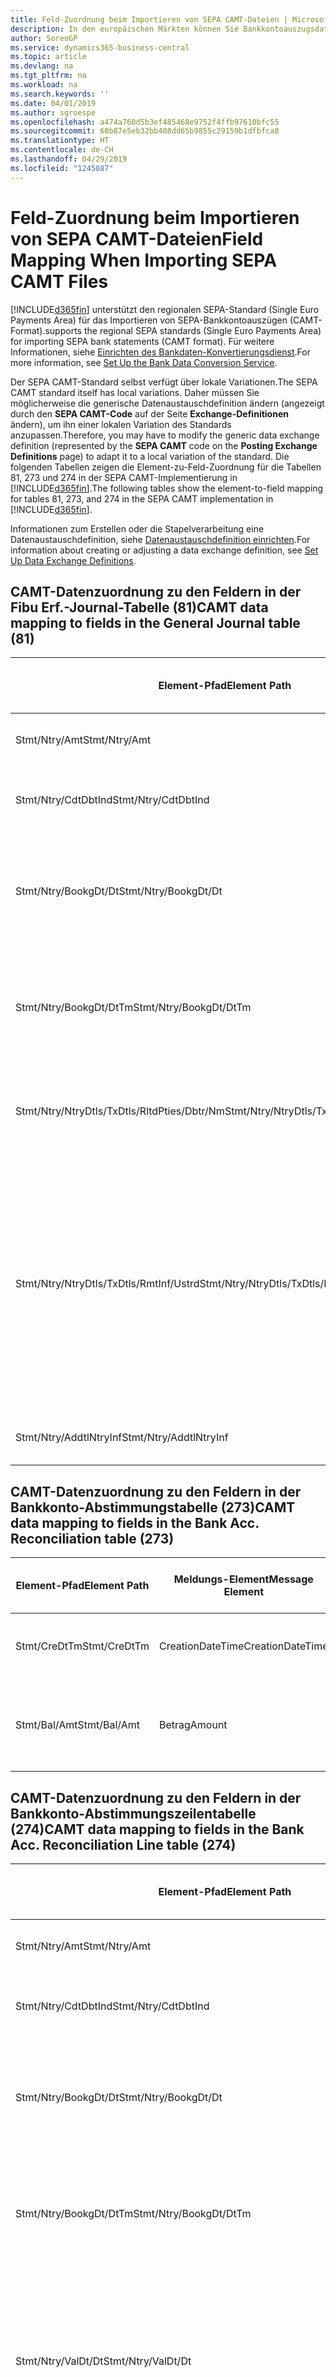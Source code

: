 ```yaml
---
title: Feld-Zuordnung beim Importieren von SEPA CAMT-Dateien | Microsoft Docs
description: In den europäischen Märkten können Sie Bankkontoauszugsdateien in den regionalen SEPA-Standards (einzelner Eurozahlungs-Bereich) importieren.
author: SorenGP
ms.service: dynamics365-business-central
ms.topic: article
ms.devlang: na
ms.tgt_pltfrm: na
ms.workload: na
ms.search.keywords: ''
ms.date: 04/01/2019
ms.author: sgroespe
ms.openlocfilehash: a474a760d5b3ef485468e9752f4ffb97610bfc55
ms.sourcegitcommit: 60b87e5eb32bb408dd65b9855c29159b1dfbfca8
ms.translationtype: HT
ms.contentlocale: de-CH
ms.lasthandoff: 04/29/2019
ms.locfileid: "1245087"
---
```

# <a name="field-mapping-when-importing-sepa-camt-files"></a><span data-ttu-id="984e5-103">Feld-Zuordnung beim Importieren von SEPA CAMT-Dateien</span><span class="sxs-lookup"><span data-stu-id="984e5-103">Field Mapping When Importing SEPA CAMT Files</span></span>
[!INCLUDE[d365fin](includes/d365fin_md.md)] <span data-ttu-id="984e5-104">unterstützt den regionalen SEPA-Standard (Single Euro Payments Area) für das Importieren von SEPA-Bankkontoauszügen (CAMT-Format).</span><span class="sxs-lookup"><span data-stu-id="984e5-104">supports the regional SEPA standards (Single Euro Payments Area) for importing SEPA bank statements (CAMT format).</span></span> <span data-ttu-id="984e5-105">Für weitere Informationen, siehe [Einrichten des Bankdaten-Konvertierungsdienst](bank-how-setup-bank-data-conversion-service.md).</span><span class="sxs-lookup"><span data-stu-id="984e5-105">For more information, see [Set Up the Bank Data Conversion Service](bank-how-setup-bank-data-conversion-service.md).</span></span>  

 <span data-ttu-id="984e5-106">Der SEPA CAMT-Standard selbst verfügt über lokale Variationen.</span><span class="sxs-lookup"><span data-stu-id="984e5-106">The SEPA CAMT standard itself has local variations.</span></span> <span data-ttu-id="984e5-107">Daher müssen Sie möglicherweise die generische Datenaustauschdefinition ändern (angezeigt durch den **SEPA CAMT-Code** auf der Seite **Exchange-Definitionen** ändern), um ihn einer lokalen Variation des Standards anzupassen.</span><span class="sxs-lookup"><span data-stu-id="984e5-107">Therefore, you may have to modify the generic data exchange definition (represented by the **SEPA CAMT** code on the **Posting Exchange Definitions** page) to adapt it to a local variation of the standard.</span></span> <span data-ttu-id="984e5-108">Die folgenden Tabellen zeigen die Element-zu-Feld-Zuordnung für die Tabellen 81, 273 und 274 in der SEPA CAMT-Implementierung in [!INCLUDE[d365fin](includes/d365fin_md.md)].</span><span class="sxs-lookup"><span data-stu-id="984e5-108">The following tables show the element-to-field mapping for tables 81, 273, and 274 in the SEPA CAMT implementation in [!INCLUDE[d365fin](includes/d365fin_md.md)].</span></span>  

 <span data-ttu-id="984e5-109">Informationen zum Erstellen oder die Stapelverarbeitung eine Datenaustauschdefinition, siehe [Datenaustauschdefinition einrichten](across-how-to-set-up-data-exchange-definitions.md).</span><span class="sxs-lookup"><span data-stu-id="984e5-109">For information about creating or adjusting a data exchange definition, see [Set Up Data Exchange Definitions](across-how-to-set-up-data-exchange-definitions.md).</span></span>  

## <a name="camt-data-mapping-to-fields-in-the-general-journal-table-81"></a><span data-ttu-id="984e5-110">CAMT-Datenzuordnung zu den Feldern in der Fibu Erf.-Journal-Tabelle (81)</span><span class="sxs-lookup"><span data-stu-id="984e5-110">CAMT data mapping to fields in the General Journal table (81)</span></span>  

|<span data-ttu-id="984e5-111">Element-Pfad</span><span class="sxs-lookup"><span data-stu-id="984e5-111">Element Path</span></span>|<span data-ttu-id="984e5-112">Meldungs-Element</span><span class="sxs-lookup"><span data-stu-id="984e5-112">Message Element</span></span>|<span data-ttu-id="984e5-113">Datentyp</span><span class="sxs-lookup"><span data-stu-id="984e5-113">Data Type</span></span>|<span data-ttu-id="984e5-114">Beschreibung</span><span class="sxs-lookup"><span data-stu-id="984e5-114">Description</span></span>|<span data-ttu-id="984e5-115">Kennzeichen mit negativem Zeichen</span><span class="sxs-lookup"><span data-stu-id="984e5-115">Negative-Sign Identifier</span></span>|<span data-ttu-id="984e5-116">Feldnr.</span><span class="sxs-lookup"><span data-stu-id="984e5-116">Field No.</span></span>|<span data-ttu-id="984e5-117">Feldname</span><span class="sxs-lookup"><span data-stu-id="984e5-117">Field Name</span></span>|  
|------------------|---------------------|---------------|-----------------|-------------------------------|---------------|----------------|  
|<span data-ttu-id="984e5-118">Stmt/Ntry/Amt</span><span class="sxs-lookup"><span data-stu-id="984e5-118">Stmt/Ntry/Amt</span></span>|<span data-ttu-id="984e5-119">Betrag</span><span class="sxs-lookup"><span data-stu-id="984e5-119">Amount</span></span>|<span data-ttu-id="984e5-120">Dezimal</span><span class="sxs-lookup"><span data-stu-id="984e5-120">Decimal</span></span>|<span data-ttu-id="984e5-121">Der Geldbetrag im Bargeldposten</span><span class="sxs-lookup"><span data-stu-id="984e5-121">The amount of money in the cash entry</span></span>||<span data-ttu-id="984e5-122">13</span><span class="sxs-lookup"><span data-stu-id="984e5-122">13</span></span>|<span data-ttu-id="984e5-123">Betrag</span><span class="sxs-lookup"><span data-stu-id="984e5-123">Amount</span></span>|  
|<span data-ttu-id="984e5-124">Stmt/Ntry/CdtDbtInd</span><span class="sxs-lookup"><span data-stu-id="984e5-124">Stmt/Ntry/CdtDbtInd</span></span>|<span data-ttu-id="984e5-125">CreditDebitIndicator</span><span class="sxs-lookup"><span data-stu-id="984e5-125">CreditDebitIndicator</span></span>|<span data-ttu-id="984e5-126">Text</span><span class="sxs-lookup"><span data-stu-id="984e5-126">Text</span></span>|<span data-ttu-id="984e5-127">Gibt an, ob der Posten ein Habenbetrag oder ein Sollposten ist</span><span class="sxs-lookup"><span data-stu-id="984e5-127">Indicates whether the entry is a credit or a debit entry</span></span>|<span data-ttu-id="984e5-128">DBIT</span><span class="sxs-lookup"><span data-stu-id="984e5-128">DBIT</span></span>|<span data-ttu-id="984e5-129">13</span><span class="sxs-lookup"><span data-stu-id="984e5-129">13</span></span>|<span data-ttu-id="984e5-130">Betrag</span><span class="sxs-lookup"><span data-stu-id="984e5-130">Amount</span></span>|  
|<span data-ttu-id="984e5-131">Stmt/Ntry/BookgDt/Dt</span><span class="sxs-lookup"><span data-stu-id="984e5-131">Stmt/Ntry/BookgDt/Dt</span></span>|<span data-ttu-id="984e5-132">Datum</span><span class="sxs-lookup"><span data-stu-id="984e5-132">Date</span></span>|<span data-ttu-id="984e5-133">Datum</span><span class="sxs-lookup"><span data-stu-id="984e5-133">Date</span></span>|<span data-ttu-id="984e5-134">Das Datum der Buchung eines Postens auf einem Konto oder in den Büchern des Buchhaltungsservices.</span><span class="sxs-lookup"><span data-stu-id="984e5-134">The date when an entry is posted to an account on the account servicer's books</span></span>||<span data-ttu-id="984e5-135">5</span><span class="sxs-lookup"><span data-stu-id="984e5-135">5</span></span>|<span data-ttu-id="984e5-136">Buchungsdatum</span><span class="sxs-lookup"><span data-stu-id="984e5-136">Posting Date</span></span>|  
|<span data-ttu-id="984e5-137">Stmt/Ntry/BookgDt/DtTm</span><span class="sxs-lookup"><span data-stu-id="984e5-137">Stmt/Ntry/BookgDt/DtTm</span></span>|<span data-ttu-id="984e5-138">DateTime</span><span class="sxs-lookup"><span data-stu-id="984e5-138">DateTime</span></span>|<span data-ttu-id="984e5-139">DateTime</span><span class="sxs-lookup"><span data-stu-id="984e5-139">DateTime</span></span>|<span data-ttu-id="984e5-140">Das Datum und die Uhrzeit der Buchung eines Postens auf einem Konto oder in den Büchern des Buchhaltungsservices.</span><span class="sxs-lookup"><span data-stu-id="984e5-140">The date and time when an entry is posted to an account on the account servicer's books</span></span>||<span data-ttu-id="984e5-141">5</span><span class="sxs-lookup"><span data-stu-id="984e5-141">5</span></span>|<span data-ttu-id="984e5-142">Buchungsdatum</span><span class="sxs-lookup"><span data-stu-id="984e5-142">Posting Date</span></span>|  
|<span data-ttu-id="984e5-143">Stmt/Ntry/NtryDtls/TxDtls/RltdPties/Dbtr/Nm</span><span class="sxs-lookup"><span data-stu-id="984e5-143">Stmt/Ntry/NtryDtls/TxDtls/RltdPties/Dbtr/Nm</span></span>|<span data-ttu-id="984e5-144">Name</span><span class="sxs-lookup"><span data-stu-id="984e5-144">Name</span></span>|<span data-ttu-id="984e5-145">Text</span><span class="sxs-lookup"><span data-stu-id="984e5-145">Text</span></span>|<span data-ttu-id="984e5-146">Der Name der Partei, die einen Geldbetrag an das (wesentlichen) schuldet können</span><span class="sxs-lookup"><span data-stu-id="984e5-146">The name of the party that owes an amount of money to the (ultimate) creditor</span></span>||<span data-ttu-id="984e5-147">1221</span><span class="sxs-lookup"><span data-stu-id="984e5-147">1221</span></span>|<span data-ttu-id="984e5-148">Informationen Zahlender</span><span class="sxs-lookup"><span data-stu-id="984e5-148">Payer Information</span></span>|  
|<span data-ttu-id="984e5-149">Stmt/Ntry/NtryDtls/TxDtls/RmtInf/Ustrd</span><span class="sxs-lookup"><span data-stu-id="984e5-149">Stmt/Ntry/NtryDtls/TxDtls/RmtInf/Ustrd</span></span>|<span data-ttu-id="984e5-150">Unstrukturiert</span><span class="sxs-lookup"><span data-stu-id="984e5-150">Unstructured</span></span>|<span data-ttu-id="984e5-151">Text</span><span class="sxs-lookup"><span data-stu-id="984e5-151">Text</span></span>|<span data-ttu-id="984e5-152">Informationen, die angegeben werden, um Abgleichen/Abstimmung eines Postens mit den Artikeln zu aktivieren, die die Zahlung abgleichen soll, wie etwa Handelsrechnungen in einem Debitorensystem, in unstrukturierter Form.</span><span class="sxs-lookup"><span data-stu-id="984e5-152">Information supplied to enable the matching/reconciliation of an entry with the items that the payment is intended to settle, such as commercial invoices in an accounts-receivable system, in an unstructured form</span></span>||<span data-ttu-id="984e5-153">8</span><span class="sxs-lookup"><span data-stu-id="984e5-153">8</span></span>|<span data-ttu-id="984e5-154">Beschreibung</span><span class="sxs-lookup"><span data-stu-id="984e5-154">Description</span></span>|  
|<span data-ttu-id="984e5-155">Stmt/Ntry/AddtlNtryInf</span><span class="sxs-lookup"><span data-stu-id="984e5-155">Stmt/Ntry/AddtlNtryInf</span></span>|<span data-ttu-id="984e5-156">ZusätzlicheEingabeInformationen</span><span class="sxs-lookup"><span data-stu-id="984e5-156">AdditionalEntryInformation</span></span>|<span data-ttu-id="984e5-157">Text</span><span class="sxs-lookup"><span data-stu-id="984e5-157">Text</span></span>|<span data-ttu-id="984e5-158">Zusätzliche Informationen zu der Eingabe</span><span class="sxs-lookup"><span data-stu-id="984e5-158">Additional information about the entry</span></span>||<span data-ttu-id="984e5-159">1222</span><span class="sxs-lookup"><span data-stu-id="984e5-159">1222</span></span>|<span data-ttu-id="984e5-160">Transaktionsinformationen</span><span class="sxs-lookup"><span data-stu-id="984e5-160">Transaction Information</span></span>|  

## <a name="camt-data-mapping-to-fields-in-the-bank-acc-reconciliation-table-273"></a><span data-ttu-id="984e5-161">CAMT-Datenzuordnung zu den Feldern in der Bankkonto-Abstimmungstabelle (273)</span><span class="sxs-lookup"><span data-stu-id="984e5-161">CAMT data mapping to fields in the Bank Acc. Reconciliation table (273)</span></span>  

|<span data-ttu-id="984e5-162">Element-Pfad</span><span class="sxs-lookup"><span data-stu-id="984e5-162">Element Path</span></span>|<span data-ttu-id="984e5-163">Meldungs-Element</span><span class="sxs-lookup"><span data-stu-id="984e5-163">Message Element</span></span>|<span data-ttu-id="984e5-164">Datentyp</span><span class="sxs-lookup"><span data-stu-id="984e5-164">Data Type</span></span>|<span data-ttu-id="984e5-165">Beschreibung</span><span class="sxs-lookup"><span data-stu-id="984e5-165">Description</span></span>|<span data-ttu-id="984e5-166">Kennzeichen mit negativem Zeichen</span><span class="sxs-lookup"><span data-stu-id="984e5-166">Negative-Sign Identifier</span></span>|<span data-ttu-id="984e5-167">Feldnr.</span><span class="sxs-lookup"><span data-stu-id="984e5-167">Field No.</span></span>|<span data-ttu-id="984e5-168">Feldname</span><span class="sxs-lookup"><span data-stu-id="984e5-168">Field Name</span></span>|  
|------------------|---------------------|---------------|-----------------|-------------------------------|---------------|----------------|  
|<span data-ttu-id="984e5-169">Stmt/CreDtTm</span><span class="sxs-lookup"><span data-stu-id="984e5-169">Stmt/CreDtTm</span></span>|<span data-ttu-id="984e5-170">CreationDateTime</span><span class="sxs-lookup"><span data-stu-id="984e5-170">CreationDateTime</span></span>|<span data-ttu-id="984e5-171">Datum</span><span class="sxs-lookup"><span data-stu-id="984e5-171">Date</span></span>|<span data-ttu-id="984e5-172">Das Datum und die Uhrzeit der Erstellung der Nachricht.</span><span class="sxs-lookup"><span data-stu-id="984e5-172">The date and time when the message was created</span></span>||<span data-ttu-id="984e5-173">3</span><span class="sxs-lookup"><span data-stu-id="984e5-173">3</span></span>|<span data-ttu-id="984e5-174">Auszugsdatum</span><span class="sxs-lookup"><span data-stu-id="984e5-174">Statement Date</span></span>|  
|<span data-ttu-id="984e5-175">Stmt/Bal/Amt</span><span class="sxs-lookup"><span data-stu-id="984e5-175">Stmt/Bal/Amt</span></span>|<span data-ttu-id="984e5-176">Betrag</span><span class="sxs-lookup"><span data-stu-id="984e5-176">Amount</span></span>|<span data-ttu-id="984e5-177">Dezimal</span><span class="sxs-lookup"><span data-stu-id="984e5-177">Decimal</span></span>|<span data-ttu-id="984e5-178">Der Betrag, der aus den Nettobeträgen für alle Soll- und Habenposten resultiert</span><span class="sxs-lookup"><span data-stu-id="984e5-178">The amount resulting from the netted amounts for all debit and credit entries</span></span>||<span data-ttu-id="984e5-179">4</span><span class="sxs-lookup"><span data-stu-id="984e5-179">4</span></span>|<span data-ttu-id="984e5-180">Auszug Schluss-Saldo</span><span class="sxs-lookup"><span data-stu-id="984e5-180">Statement Ending Balance</span></span>|  

## <a name="camt-data-mapping-to-fields-in-the-bank-acc-reconciliation-line-table-274"></a><span data-ttu-id="984e5-181">CAMT-Datenzuordnung zu den Feldern in der Bankkonto-Abstimmungszeilentabelle (274)</span><span class="sxs-lookup"><span data-stu-id="984e5-181">CAMT data mapping to fields in the Bank Acc. Reconciliation Line table (274)</span></span>  

|<span data-ttu-id="984e5-182">Element-Pfad</span><span class="sxs-lookup"><span data-stu-id="984e5-182">Element Path</span></span>|<span data-ttu-id="984e5-183">Meldungs-Element</span><span class="sxs-lookup"><span data-stu-id="984e5-183">Message Element</span></span>|<span data-ttu-id="984e5-184">Datentyp</span><span class="sxs-lookup"><span data-stu-id="984e5-184">Data Type</span></span>|<span data-ttu-id="984e5-185">Beschreibung</span><span class="sxs-lookup"><span data-stu-id="984e5-185">Description</span></span>|<span data-ttu-id="984e5-186">Kennzeichen mit negativem Zeichen</span><span class="sxs-lookup"><span data-stu-id="984e5-186">Negative-Sign Identifier</span></span>|<span data-ttu-id="984e5-187">Feldnr.</span><span class="sxs-lookup"><span data-stu-id="984e5-187">Field No.</span></span>|<span data-ttu-id="984e5-188">Feldname</span><span class="sxs-lookup"><span data-stu-id="984e5-188">Field Name</span></span>|  
|------------------|---------------------|---------------|-----------------|-------------------------------|---------------|----------------|  
|<span data-ttu-id="984e5-189">Stmt/Ntry/Amt</span><span class="sxs-lookup"><span data-stu-id="984e5-189">Stmt/Ntry/Amt</span></span>|<span data-ttu-id="984e5-190">Betrag</span><span class="sxs-lookup"><span data-stu-id="984e5-190">Amount</span></span>|<span data-ttu-id="984e5-191">Dezimal</span><span class="sxs-lookup"><span data-stu-id="984e5-191">Decimal</span></span>|<span data-ttu-id="984e5-192">Der Geldbetrag im Bargeldposten</span><span class="sxs-lookup"><span data-stu-id="984e5-192">The amount of money in the cash entry</span></span>||<span data-ttu-id="984e5-193">7</span><span class="sxs-lookup"><span data-stu-id="984e5-193">7</span></span>|<span data-ttu-id="984e5-194">Auszugsbetrag</span><span class="sxs-lookup"><span data-stu-id="984e5-194">Statement Amount</span></span>|  
|<span data-ttu-id="984e5-195">Stmt/Ntry/CdtDbtInd</span><span class="sxs-lookup"><span data-stu-id="984e5-195">Stmt/Ntry/CdtDbtInd</span></span>|<span data-ttu-id="984e5-196">CreditDebitIndicator</span><span class="sxs-lookup"><span data-stu-id="984e5-196">CreditDebitIndicator</span></span>|<span data-ttu-id="984e5-197">Text</span><span class="sxs-lookup"><span data-stu-id="984e5-197">Text</span></span>|<span data-ttu-id="984e5-198">Gibt an, ob der Posten ein Habenbetrag oder ein Sollposten ist</span><span class="sxs-lookup"><span data-stu-id="984e5-198">Indicates whether the entry is a credit or a debit entry</span></span>|<span data-ttu-id="984e5-199">DBIT</span><span class="sxs-lookup"><span data-stu-id="984e5-199">DBIT</span></span>|<span data-ttu-id="984e5-200">7</span><span class="sxs-lookup"><span data-stu-id="984e5-200">7</span></span>|<span data-ttu-id="984e5-201">Auszugsbetrag</span><span class="sxs-lookup"><span data-stu-id="984e5-201">Statement Amount</span></span>|  
|<span data-ttu-id="984e5-202">Stmt/Ntry/BookgDt/Dt</span><span class="sxs-lookup"><span data-stu-id="984e5-202">Stmt/Ntry/BookgDt/Dt</span></span>|<span data-ttu-id="984e5-203">Datum</span><span class="sxs-lookup"><span data-stu-id="984e5-203">Date</span></span>|<span data-ttu-id="984e5-204">Datum</span><span class="sxs-lookup"><span data-stu-id="984e5-204">Date</span></span>|<span data-ttu-id="984e5-205">Das Datum der Buchung eines Postens auf einem Konto oder in den Büchern des Buchhaltungsservices.</span><span class="sxs-lookup"><span data-stu-id="984e5-205">The date when an entry is posted to an account on the account servicer's books</span></span>||<span data-ttu-id="984e5-206">5</span><span class="sxs-lookup"><span data-stu-id="984e5-206">5</span></span>|<span data-ttu-id="984e5-207">Transaktionsdatum</span><span class="sxs-lookup"><span data-stu-id="984e5-207">Transaction Date</span></span>|  
|<span data-ttu-id="984e5-208">Stmt/Ntry/BookgDt/DtTm</span><span class="sxs-lookup"><span data-stu-id="984e5-208">Stmt/Ntry/BookgDt/DtTm</span></span>|<span data-ttu-id="984e5-209">DateTime</span><span class="sxs-lookup"><span data-stu-id="984e5-209">DateTime</span></span>|<span data-ttu-id="984e5-210">DateTime</span><span class="sxs-lookup"><span data-stu-id="984e5-210">DateTime</span></span>|<span data-ttu-id="984e5-211">Das Datum und die Uhrzeit der Buchung eines Postens auf einem Konto oder in den Büchern des Buchhaltungsservices.</span><span class="sxs-lookup"><span data-stu-id="984e5-211">The date and time when an entry is posted to an account on the account servicer's books</span></span>||<span data-ttu-id="984e5-212">5</span><span class="sxs-lookup"><span data-stu-id="984e5-212">5</span></span>|<span data-ttu-id="984e5-213">Transaktionsdatum</span><span class="sxs-lookup"><span data-stu-id="984e5-213">Transaction Date</span></span>|  
|<span data-ttu-id="984e5-214">Stmt/Ntry/ValDt/Dt</span><span class="sxs-lookup"><span data-stu-id="984e5-214">Stmt/Ntry/ValDt/Dt</span></span>|<span data-ttu-id="984e5-215">Datum</span><span class="sxs-lookup"><span data-stu-id="984e5-215">Date</span></span>|<span data-ttu-id="984e5-216">Datum</span><span class="sxs-lookup"><span data-stu-id="984e5-216">Date</span></span>|<span data-ttu-id="984e5-217">Das Datum, an dem Anlagen für den Kontobesitzer im Falle eines Habenpostens verfügbar sind oder oder im Falle eines Sollpostens nicht mehr verfügbar sind.</span><span class="sxs-lookup"><span data-stu-id="984e5-217">The date when assets become available to the account owner in case of a credit entry, or cease to be available to the account owner in case of a debit entry</span></span>||<span data-ttu-id="984e5-218">12</span><span class="sxs-lookup"><span data-stu-id="984e5-218">12</span></span>|<span data-ttu-id="984e5-219">Valutadatum</span><span class="sxs-lookup"><span data-stu-id="984e5-219">Value Date</span></span>|  
|<span data-ttu-id="984e5-220">Stmt/Ntry/ValDt/DtTm</span><span class="sxs-lookup"><span data-stu-id="984e5-220">Stmt/Ntry/ValDt/DtTm</span></span>|<span data-ttu-id="984e5-221">DateTime</span><span class="sxs-lookup"><span data-stu-id="984e5-221">DateTime</span></span>|<span data-ttu-id="984e5-222">DateTime</span><span class="sxs-lookup"><span data-stu-id="984e5-222">DateTime</span></span>|<span data-ttu-id="984e5-223">Das Datum und die Uhrzeit, wenn Anlagen für den Kontobesitzer im Falle eines Habenpostens verfügbar sind oder oder im Falle eines Sollpostens nicht mehr verfügbar sind.</span><span class="sxs-lookup"><span data-stu-id="984e5-223">The date and time when assets become available to the account owner in case of a credit entry, or cease to be available to the account owner in case of a debit entry</span></span>||<span data-ttu-id="984e5-224">12</span><span class="sxs-lookup"><span data-stu-id="984e5-224">12</span></span>|<span data-ttu-id="984e5-225">Valutadatum</span><span class="sxs-lookup"><span data-stu-id="984e5-225">Value Date</span></span>|  
|<span data-ttu-id="984e5-226">Stmt/Ntry/NtryDtls/TxDtls/RltdPties/Dbtr/Nm</span><span class="sxs-lookup"><span data-stu-id="984e5-226">Stmt/Ntry/NtryDtls/TxDtls/RltdPties/Dbtr/Nm</span></span>|<span data-ttu-id="984e5-227">Name</span><span class="sxs-lookup"><span data-stu-id="984e5-227">Name</span></span>|<span data-ttu-id="984e5-228">Text</span><span class="sxs-lookup"><span data-stu-id="984e5-228">Text</span></span>|<span data-ttu-id="984e5-229">Der Name der Partei, die einen Geldbetrag an das (wesentlichen) schuldet können</span><span class="sxs-lookup"><span data-stu-id="984e5-229">The name of the party that owes an amount of money to the (ultimate) creditor</span></span>||<span data-ttu-id="984e5-230">15</span><span class="sxs-lookup"><span data-stu-id="984e5-230">15</span></span>|<span data-ttu-id="984e5-231">Informationen Zahlender</span><span class="sxs-lookup"><span data-stu-id="984e5-231">Payer Information</span></span>|  
|<span data-ttu-id="984e5-232">Stmt/Ntry/NtryDtls/TxDtls/RmtInf/Ustrd</span><span class="sxs-lookup"><span data-stu-id="984e5-232">Stmt/Ntry/NtryDtls/TxDtls/RmtInf/Ustrd</span></span>|<span data-ttu-id="984e5-233">Unstrukturiert</span><span class="sxs-lookup"><span data-stu-id="984e5-233">Unstructured</span></span>|<span data-ttu-id="984e5-234">Text</span><span class="sxs-lookup"><span data-stu-id="984e5-234">Text</span></span>|<span data-ttu-id="984e5-235">Informationen, die angegeben werden, um Abgleichen/Abstimmung eines Postens mit den Artikeln zu aktivieren, die die Zahlung abgleichen soll, wie etwa Handelsrechnungen in einem Debitorensystem, in unstrukturierter Form.</span><span class="sxs-lookup"><span data-stu-id="984e5-235">Information supplied to enable the matching/reconciliation of an entry with the items that the payment is intended to settle, such as commercial invoices in an accounts-receivable system, in an unstructured form</span></span>||<span data-ttu-id="984e5-236">6</span><span class="sxs-lookup"><span data-stu-id="984e5-236">6</span></span>|<span data-ttu-id="984e5-237">Beschreibung</span><span class="sxs-lookup"><span data-stu-id="984e5-237">Description</span></span>|  
|<span data-ttu-id="984e5-238">Stmt/Ntry/AddtlNtryInf</span><span class="sxs-lookup"><span data-stu-id="984e5-238">Stmt/Ntry/AddtlNtryInf</span></span>|<span data-ttu-id="984e5-239">ZusätzlicheEingabeInformationen</span><span class="sxs-lookup"><span data-stu-id="984e5-239">AdditionalEntryInformation</span></span>|<span data-ttu-id="984e5-240">Text</span><span class="sxs-lookup"><span data-stu-id="984e5-240">Text</span></span>|<span data-ttu-id="984e5-241">Zusätzliche Informationen zu der Eingabe</span><span class="sxs-lookup"><span data-stu-id="984e5-241">Additional information about the entry</span></span>||<span data-ttu-id="984e5-242">16</span><span class="sxs-lookup"><span data-stu-id="984e5-242">16</span></span>|<span data-ttu-id="984e5-243">Transaktionsinformationen</span><span class="sxs-lookup"><span data-stu-id="984e5-243">Transaction Information</span></span>|  

 <span data-ttu-id="984e5-244">Elemente im **Ntry**-Knoten, die in [!INCLUDE[d365fin](includes/d365fin_md.md)] importiert, aber nicht mit einem Feld verknüpft werden, werden in der **Exch.Spaltendefinition buchen**-Tabelle gespeichert.</span><span class="sxs-lookup"><span data-stu-id="984e5-244">Elements in the **Ntry** node that are imported into [!INCLUDE[d365fin](includes/d365fin_md.md)] but not mapped to any fields are stored in the **Posting Exch. Column Def** table.</span></span> <span data-ttu-id="984e5-245">Benutzer können diese Elemente **Zahlungsabstimmungserf.-Journal**, **Zahlungsausgleich** und **Bankkonto Abstimmen** Seiten anzeigen, indem sie die **Details zur Bankauszugsposition** Aktion auswählen.</span><span class="sxs-lookup"><span data-stu-id="984e5-245">Users can view these elements from the **Payment Reconciliation Journal**, **Payment Application**, and **Bank Acc. Reconciliation** pages by choosing the **Bank Statement Line Details** action.</span></span> <span data-ttu-id="984e5-246">Weitere Informationen finden Sie unter [Abstimmen von Zahlungen mithilfe der automatischen Anwendung](receivables-how-reconcile-payments-auto-application.md).</span><span class="sxs-lookup"><span data-stu-id="984e5-246">For more information, see [Reconcile Payments Using Automatic Application](receivables-how-reconcile-payments-auto-application.md).</span></span>  
## <a name="see-also"></a><span data-ttu-id="984e5-247">Siehe auch</span><span class="sxs-lookup"><span data-stu-id="984e5-247">See Also</span></span>  
[<span data-ttu-id="984e5-248">Einrichten eines Datenaustauschs</span><span class="sxs-lookup"><span data-stu-id="984e5-248">Setting Up Data Exchange</span></span>](across-set-up-data-exchange.md)  
[<span data-ttu-id="984e5-249">Daten elektronisch austauschen</span><span class="sxs-lookup"><span data-stu-id="984e5-249">Exchanging Data Electronically</span></span>](across-data-exchange.md)  
<span data-ttu-id="984e5-250">[Einrichten des Bankdaten-Konvertierungsdienst](bank-how-setup-bank-data-conversion-service.md) </span><span class="sxs-lookup"><span data-stu-id="984e5-250">[Set Up the Bank Data Conversion Service](bank-how-setup-bank-data-conversion-service.md) </span></span>  
[<span data-ttu-id="984e5-251">Verwenden von XML-Schemata zur Vorbereitung der Datenaustauschdefinitionen</span><span class="sxs-lookup"><span data-stu-id="984e5-251">Use XML Schemas to Prepare Data Exchange Definitions</span></span>](across-how-to-use-xml-schemas-to-prepare-data-exchange-definitions.md)  
[<span data-ttu-id="984e5-252">Abstimmen von Zahlungen mithilfe der automatischen Anwendung</span><span class="sxs-lookup"><span data-stu-id="984e5-252">Reconcile Payments Using Automatic Application</span></span>](receivables-how-reconcile-payments-auto-application.md)  

